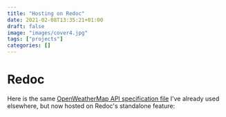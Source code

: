 ```yaml
---
title: "Hosting on Redoc"
date: 2021-02-08T13:35:21+01:00
draft: false
image: "images/cover4.jpg"
tags: ["projects"]
categories: []
---
```


# Redoc

Here is the same [OpenWeatherMap API specification file](https://github.com/ddyfedd/stoplight_api_tutorial/blob/main/reference/openweathermap.v1.yaml) I've already used elsewhere, but now hosted on Redoc's standalone feature:

<redoc spec-url='https://dzs-inf-dev.stoplight.io/api/v1/projects/dzs-inf-dev/stoplight-api-tutorial/nodes/reference/openweathermap.v1.yaml?branch=main&deref=all'></redoc>
<script src="https://cdn.jsdelivr.net/npm/redoc@next/bundles/redoc.standalone.js"> </script>
